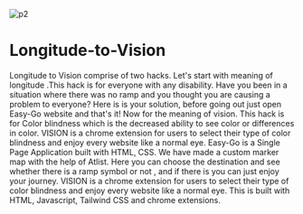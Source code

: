 ![p2](https://user-images.githubusercontent.com/59294090/120080235-88c34e00-c0d5-11eb-8c36-8b6fbab7a619.PNG)
# Longitude-to-Vision
Longitude to Vision comprise of two hacks. Let's start with meaning of longitude .This hack is for everyone with any disability. Have you been in a situation where there was no ramp and you thought you are causing a problem to everyone? Here is is your solution, before going out just open Easy-Go website and that's it! Now for the meaning of vision. This hack is for Color blindness which is the decreased ability to see color or differences in color. VISION is a chrome extension for users to select their type of color blindness and enjoy every website like a normal eye.  Easy-Go is a Single Page Application built with HTML, CSS. We have made a custom marker map with the help of Atlist. Here you can choose the destination and see whether there is a ramp symbol or not , and if there is you can just enjoy your journey. VISION is a chrome extension for users to select their type of color blindness and enjoy every website like a normal eye. This is built with HTML, Javascript, Tailwind CSS and chrome extensions.
